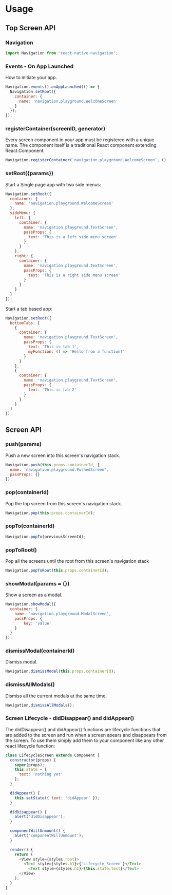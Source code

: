 # Usage

## Top Screen API

### Navigation
```js
import Navigation from 'react-native-navigation';
```
### Events - On App Launched
How to initiate your app.

```js
Navigation.events().onAppLaunched(() => {
  Navigation.setRoot({
    container: {
      name: 'navigation.playground.WelcomeScreen'
    }
  });
});
```

### registerContainer(screenID, generator)
Every screen component in your app must be registered with a unique name. The component itself is a traditional React component extending React.Component.

```js
Navigation.registerContainer(`navigation.playground.WelcomeScreen`, () => WelcomeScreen);
```

### setRoot({params})
Start a Single page app with two side menus:

```js
Navigation.setRoot({
  container: {
    name: 'navigation.playground.WelcomeScreen'
  },
  sideMenu: {
    left: {
      container: {
        name: 'navigation.playground.TextScreen',
        passProps: {
          text: 'This is a left side menu screen'
        }
      }
    },
    right: {
      container: {
        name: 'navigation.playground.TextScreen',
        passProps: {
          text: 'This is a right side menu screen'
        }
      }
    }
  }
});
```
Start a tab based app:

```js
Navigation.setRoot({
  bottomTabs: [
    {
      container: {
        name: 'navigation.playground.TextScreen',
        passProps: {
          text: 'This is tab 1',
          myFunction: () => 'Hello from a function!'
        }
      }
    },
    {
      container: {
        name: 'navigation.playground.TextScreen',
        passProps: {
          text: 'This is tab 2'
        }
      }
    }
  ]
});
```
## Screen API

### push(params)
Push a new screen into this screen's navigation stack.

```js
Navigation.push(this.props.containerId, {
  name: 'navigation.playground.PushedScreen',
  passProps: {}
});
```
### pop(containerId)
Pop the top screen from this screen's navigation stack.

```js
Navigation.pop(this.props.containerId);
```
### popTo(containerId)
```js
Navigation.popTo(previousScreenId);
```
### popToRoot()
Pop all the screens until the root from this screen's navigation stack

```js
Navigation.popToRoot(this.props.containerId);
```
### showModal(params = {})
Show a screen as a modal.

```js
Navigation.showModal({
  container: {
    name: 'navigation.playground.ModalScreen',
    passProps: {
        key: 'value'
    }
  }
});
```
### dismissModal(containerId)
Dismiss modal.

```js
Navigation.dismissModal(this.props.containerId);
```
### dismissAllModals()
Dismiss all the current modals at the same time.
```js
Navigation.dismissAllModals();
```
### Screen Lifecycle - didDisappear() and didAppear()

The didDisappear() and didAppear() functions are lifecycle functions that are added to the screen and run when a screen apears and disappears from the screen. To use them simply add them to your component like any other react lifecycle function:

```js
class LifecycleScreen extends Component {
  constructor(props) {
    super(props);
    this.state = {
      text: 'nothing yet'
    };
  }

  didAppear() {
    this.setState({ text: 'didAppear' });
  }

  didDisappear() {
    alert('didDisappear');
  }

  componentWillUnmount() {
    alert('componentWillUnmount');
  }

  render() {
    return (
      <View style={styles.root}>
        <Text style={styles.h1}>{`Lifecycle Screen`}</Text>
	      <Text style={styles.h1}>{this.state.text}</Text>
      </View>
    );
  }
}
```
